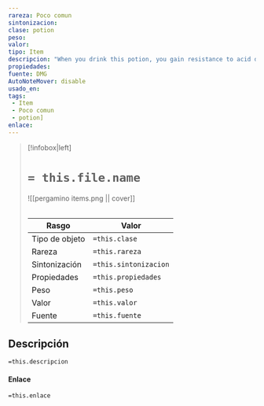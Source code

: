 ```yaml
---
rareza: Poco comun
sintonizacion: 
clase: potion
peso: 
valor: 
tipo: Item
descripcion: "When you drink this potion, you gain resistance to acid damage for 1 hour."
propiedades: 
fuente: DMG
AutoNoteMover: disable
usado_en:  
tags: 
 - Item
 - Poco comun
 - potion]
enlace: 
---
```


> [!infobox|left]
>  # `= this.file.name`
> ![[pergamino items.png || cover]]
> ######   
> |Rasgo | Valor |
> | --- | --- |
> | Tipo de objeto| `=this.clase`|
>  | Rareza| `=this.rareza`|
> | Sintonización | `=this.sintonizacion` |
> | Propiedades | `=this.propiedades` |
>  | Peso | `=this.peso` |
> | Valor | `=this.valor` |
> | Fuente | `=this.fuente` |


## Descripción
`=this.descripcion`

#### Enlace
`=this.enlace`